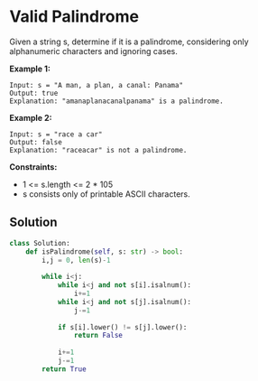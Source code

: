 <h1>Valid Palindrome</h1>

<p>
Given a string s, determine if it is a palindrome, considering only alphanumeric characters and ignoring cases.

</p>

<b>Example 1:</b>

    Input: s = "A man, a plan, a canal: Panama"
    Output: true
    Explanation: "amanaplanacanalpanama" is a palindrome.
    
<b>Example 2:</b>

    Input: s = "race a car"
    Output: false
    Explanation: "raceacar" is not a palindrome.

<b>Constraints:</b>

- 1 <= s.length <= 2 * 105
- s consists only of printable ASCII characters.

<h2>Solution</h2>

```python
class Solution:
    def isPalindrome(self, s: str) -> bool:
        i,j = 0, len(s)-1
        
        while i<j:
            while i<j and not s[i].isalnum():
                i+=1
            while i<j and not s[j].isalnum():
                j-=1
                
            if s[i].lower() != s[j].lower():
                return False
            
            i+=1
            j-=1
        return True
```

